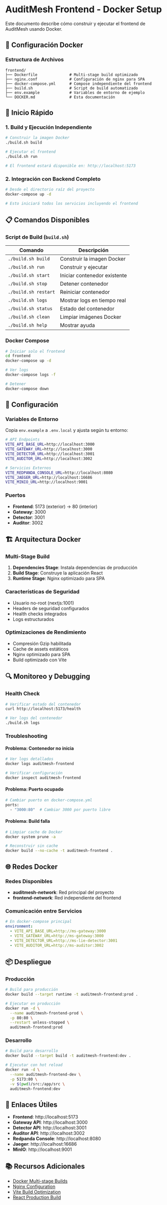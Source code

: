 # AuditMesh Frontend - Docker Setup

Este documento describe cómo construir y ejecutar el frontend de AuditMesh usando Docker.

## 🐳 Configuración Docker

### Estructura de Archivos

```
frontend/
├── Dockerfile              # Multi-stage build optimizado
├── nginx.conf              # Configuración de nginx para SPA
├── docker-compose.yml      # Compose independiente del frontend
├── build.sh                # Script de build automatizado
├── env.example             # Variables de entorno de ejemplo
└── DOCKER.md               # Esta documentación
```

## 🚀 Inicio Rápido

### 1. Build y Ejecución Independiente

```bash
# Construir la imagen Docker
./build.sh build

# Ejecutar el frontend
./build.sh run

# El frontend estará disponible en: http://localhost:5173
```

### 2. Integración con Backend Completo

```bash
# Desde el directorio raíz del proyecto
docker-compose up -d

# Esto iniciará todos los servicios incluyendo el frontend
```

## 📋 Comandos Disponibles

### Script de Build (`build.sh`)

| Comando | Descripción |
|---------|-------------|
| `./build.sh build` | Construir la imagen Docker |
| `./build.sh run` | Construir y ejecutar |
| `./build.sh start` | Iniciar contenedor existente |
| `./build.sh stop` | Detener contenedor |
| `./build.sh restart` | Reiniciar contenedor |
| `./build.sh logs` | Mostrar logs en tiempo real |
| `./build.sh status` | Estado del contenedor |
| `./build.sh clean` | Limpiar imágenes Docker |
| `./build.sh help` | Mostrar ayuda |

### Docker Compose

```bash
# Iniciar solo el frontend
cd frontend
docker-compose up -d

# Ver logs
docker-compose logs -f

# Detener
docker-compose down
```

## 🔧 Configuración

### Variables de Entorno

Copia `env.example` a `.env.local` y ajusta según tu entorno:

```bash
# API Endpoints
VITE_API_BASE_URL=http://localhost:3000
VITE_GATEWAY_URL=http://localhost:3000
VITE_DETECTOR_URL=http://localhost:3001
VITE_AUDITOR_URL=http://localhost:3002

# Servicios Externos
VITE_REDPANDA_CONSOLE_URL=http://localhost:8080
VITE_JAEGER_URL=http://localhost:16686
VITE_MINIO_URL=http://localhost:9001
```

### Puertos

- **Frontend**: 5173 (exterior) → 80 (interior)
- **Gateway**: 3000
- **Detector**: 3001
- **Auditor**: 3002

## 🏗️ Arquitectura Docker

### Multi-Stage Build

1. **Dependencies Stage**: Instala dependencias de producción
2. **Build Stage**: Construye la aplicación React
3. **Runtime Stage**: Nginx optimizado para SPA

### Características de Seguridad

- Usuario no-root (nextjs:1001)
- Headers de seguridad configurados
- Health checks integrados
- Logs estructurados

### Optimizaciones de Rendimiento

- Compresión Gzip habilitada
- Cache de assets estáticos
- Nginx optimizado para SPA
- Build optimizado con Vite

## 🔍 Monitoreo y Debugging

### Health Check

```bash
# Verificar estado del contenedor
curl http://localhost:5173/health

# Ver logs del contenedor
./build.sh logs
```

### Troubleshooting

#### Problema: Contenedor no inicia
```bash
# Ver logs detallados
docker logs auditmesh-frontend

# Verificar configuración
docker inspect auditmesh-frontend
```

#### Problema: Puerto ocupado
```bash
# Cambiar puerto en docker-compose.yml
ports:
  - "3000:80"  # Cambiar 3000 por puerto libre
```

#### Problema: Build falla
```bash
# Limpiar cache de Docker
docker system prune -a

# Reconstruir sin cache
docker build --no-cache -t auditmesh-frontend .
```

## 🌐 Redes Docker

### Redes Disponibles

- **auditmesh-network**: Red principal del proyecto
- **frontend-network**: Red independiente del frontend

### Comunicación entre Servicios

```yaml
# En docker-compose principal
environment:
  - VITE_API_BASE_URL=http://ms-gateway:3000
  - VITE_GATEWAY_URL=http://ms-gateway:3000
  - VITE_DETECTOR_URL=http://ms-lie-detector:3001
  - VITE_AUDITOR_URL=http://ms-auditor:3002
```

## 📦 Despliegue

### Producción

```bash
# Build para producción
docker build --target runtime -t auditmesh-frontend:prod .

# Ejecutar en producción
docker run -d \
  --name auditmesh-frontend-prod \
  -p 80:80 \
  --restart unless-stopped \
  auditmesh-frontend:prod
```

### Desarrollo

```bash
# Build para desarrollo
docker build --target build -t auditmesh-frontend:dev .

# Ejecutar con hot reload
docker run -d \
  --name auditmesh-frontend-dev \
  -p 5173:80 \
  -v $(pwd)/src:/app/src \
  auditmesh-frontend:dev
```

## 🔗 Enlaces Útiles

- **Frontend**: http://localhost:5173
- **Gateway API**: http://localhost:3000
- **Detector API**: http://localhost:3001
- **Auditor API**: http://localhost:3002
- **Redpanda Console**: http://localhost:8080
- **Jaeger**: http://localhost:16686
- **MinIO**: http://localhost:9001

## 📚 Recursos Adicionales

- [Docker Multi-stage Builds](https://docs.docker.com/develop/dev-best-practices/multistage-build/)
- [Nginx Configuration](https://nginx.org/en/docs/)
- [Vite Build Optimization](https://vitejs.dev/guide/build.html)
- [React Production Build](https://create-react-app.dev/docs/production-build/)
